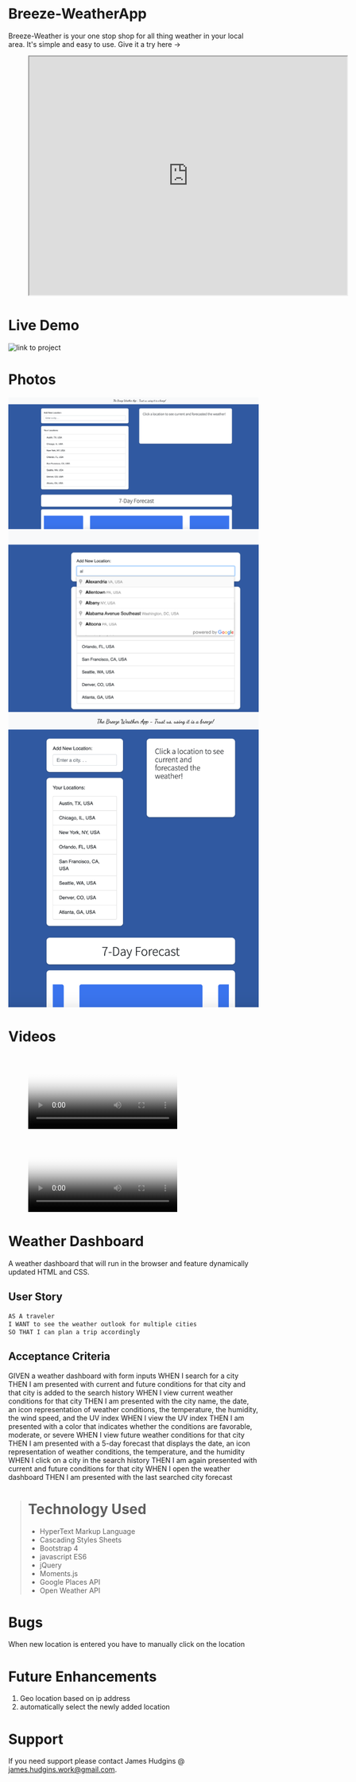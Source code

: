 # Breeze-WeatherApp
Breeze-Weather is your one stop shop for all thing weather in your local area. It's simple and easy to use. Give it a try here -> 
<figure class="video_container">
  <iframe src="https://drive.google.com/file/d/1N6T24QmmQkjUYI0B7OJeMbuSH_nTk23g/preview" width="640" height="480"></iframe>
</figure>

# Live Demo

![link to project](https://unbukn.github.io/Breeze-WeatherApp/)

# Photos
![Desktop image](Assets/screenShot.png)
![Google powered searching](Assets/ScreenShot0.png)
![Google powered searching](Assets/ScreenShot1.png)

# Videos
<!-- blank line -->
<figure class="video_container">
  <video controls="true" allowfullscreen="true" poster="path/to/poster_image.png">
    <source src="https://youtu.be/bXDdy6X90uM" type="video/webm">
  </video>
</figure>

<figure class="video_container">
  <video controls="true" allowfullscreen="true" poster="path/to/poster_image.png">
    <source src="https://youtu.be/RcuUWnQ2u8k" type="video/webm">
  </video>
</figure>



<!-- blank line -->



# Weather Dashboard
A weather dashboard that will run in the browser and feature dynamically updated HTML and CSS.

## User Story

```
AS A traveler
I WANT to see the weather outlook for multiple cities
SO THAT I can plan a trip accordingly
```

## Acceptance Criteria

GIVEN a weather dashboard with form inputs
WHEN I search for a city
THEN I am presented with current and future conditions for that city and that city is added to the search history
WHEN I view current weather conditions for that city
THEN I am presented with the city name, the date, an icon representation of weather conditions, the temperature, the humidity, the wind speed, and the UV index
WHEN I view the UV index
THEN I am presented with a color that indicates whether the conditions are favorable, moderate, or severe
WHEN I view future weather conditions for that city
THEN I am presented with a 5-day forecast that displays the date, an icon representation of weather conditions, the temperature, and the humidity
WHEN I click on a city in the search history
THEN I am again presented with current and future conditions for that city
WHEN I open the weather dashboard
THEN I am presented with the last searched city forecast

> # Technology Used
> - HyperText Markup Language
> - Cascading Styles Sheets
> - Bootstrap 4
> - javascript ES6
> - jQuery
> - Moments.js
> - Google Places API
> - Open Weather API

# Bugs

When new location is entered you have to manually click on the location

# Future Enhancements

1. Geo location based on ip address
2. automatically select the newly added location

# Support

If you need support please contact James Hudgins @ james.hudgins.work@gmail.com.

